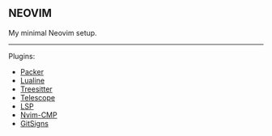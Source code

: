 ## NEOVIM

My minimal Neovim setup.

---

Plugins:
- [Packer]("https://github.com/wbthomason/packer.nvim")
- [Lualine]("https://github.com/nvim-lualine/lualine.nvim")
- [Treesitter]("https://github.com/nvim-treesitter/nvim-treesitter")
- [Telescope]("https://github.com/nvim-telescope/telescope.nvim")
- [LSP]("https://github.com/neovim/nvim-lspconfig")
- [Nvim-CMP]("https://github.com/hrsh7th/nvim-cmp")
- [GitSigns]("https://github.com/lewis6991/gitsing.nvim")
